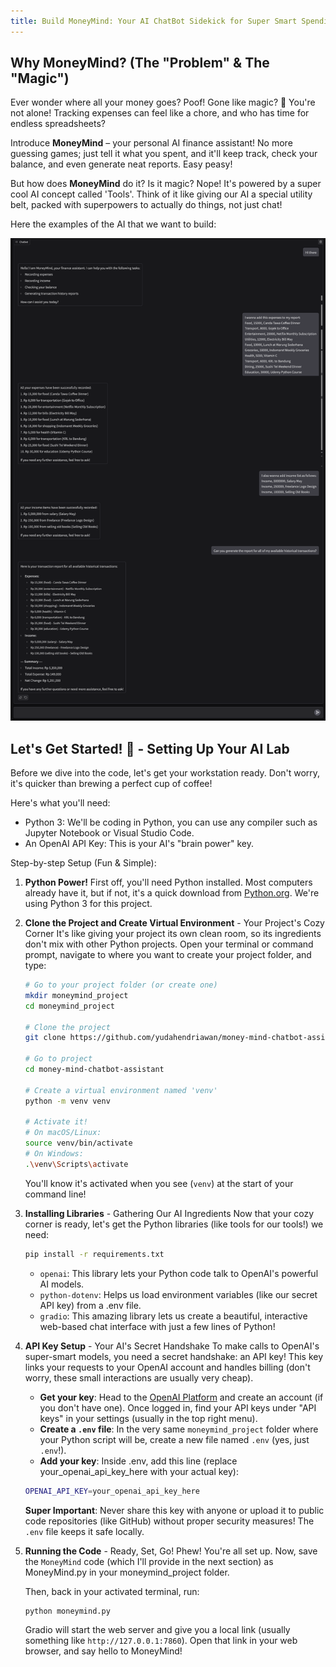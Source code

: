 ```yaml
---
title: Build MoneyMind: Your AI ChatBot Sidekick for Super Smart Spending! 💰 Tools: LLM Tools, OpenAPI, and Gradio
---
```


## Why MoneyMind? (The "Problem" & The "Magic")

Ever wonder where all your money goes? Poof! Gone like magic? 💸 You're not alone! Tracking expenses can feel like a chore, and who has time for endless spreadsheets?

Introduce **MoneyMind** – your personal AI finance assistant! No more guessing games; just tell it what you spent, and it'll keep track, check your balance, and even generate neat reports. Easy peasy!

But how does **MoneyMind** do it? Is it magic? Nope! It's powered by a super cool AI concept called 'Tools'. Think of it like giving our AI a special utility belt, packed with superpowers to actually do things, not just chat!

Here the examples of the AI that we want to build:

![alt text](<CleanShot 2025-06-03 at 07.30.14@2x.png>)

## Let's Get Started! 🧪 - Setting Up Your AI Lab

Before we dive into the code, let's get your workstation ready. Don't worry, it's quicker than brewing a perfect cup of coffee!

Here's what you'll need:
- Python 3: We'll be coding in Python, you can use any compiler such as Jupyter Notebook or Visual Studio Code.
- An OpenAI API Key: This is your AI's "brain power" key.

Step-by-step Setup (Fun & Simple):
1. **Python Power!**
    First off, you'll need Python installed. Most computers already have it, but if not, it's a quick download from [Python.org](python.org). We're using Python 3 for this project.

2. **Clone the Project and Create Virtual Environment** - Your Project's Cozy Corner
    It's like giving your project its own clean room, so its ingredients don't mix with other Python projects. Open your terminal or command prompt, navigate to where you want to create your project folder, and type:

    ```bash
    # Go to your project folder (or create one)
    mkdir moneymind_project
    cd moneymind_project

    # Clone the project 
    git clone https://github.com/yudahendriawan/money-mind-chatbot-assistant.git

    # Go to project 
    cd money-mind-chatbot-assistant

    # Create a virtual environment named 'venv'
    python -m venv venv

    # Activate it!
    # On macOS/Linux:
    source venv/bin/activate
    # On Windows:
    .\venv\Scripts\activate
    ```

    You'll know it's activated when you see (`venv`) at the start of your command line!

3. **Installing Libraries** - Gathering Our AI Ingredients
    Now that your cozy corner is ready, let's get the Python libraries (like tools for our tools!) we need:

    ```bash
    pip install -r requirements.txt
    ```

    - `openai`: This library lets your Python code talk to OpenAI's powerful AI models.
    - `python-dotenv`: Helps us load environment variables (like our secret API key) from a .env file.
    - `gradio`: This amazing library lets us create a beautiful, interactive web-based chat interface with just a few lines of Python!

4. **API Key Setup** - Your AI's Secret Handshake
    To make calls to OpenAI's super-smart models, you need a secret handshake: an API key! This key links your requests to your OpenAI account and handles billing (don't worry, these small interactions are usually very cheap).
    - **Get your key**: Head to the [OpenAI Platform](https://openai.com/api/) and create an account (if you don't have one). Once logged in, find your API keys under "API keys" in your settings (usually in the top right menu).
    - **Create a `.env` file**: In the very same `moneymind_project` folder where your Python script will be, create a new file named `.env` (yes, just `.env`!).
    - **Add your key**: Inside .env, add this line (replace your_openai_api_key_here with your actual key):

    ```bash
    OPENAI_API_KEY=your_openai_api_key_here
    ```

    **Super Important**: Never share this key with anyone or upload it to public code repositories (like GitHub) without proper security measures! The `.env` file keeps it safe locally.

5. **Running the Code** - Ready, Set, Go!
    Phew! You're all set up. Now, save the `MoneyMind` code (which I'll provide in the next section) as MoneyMind.py in your moneymind_project folder.

    Then, back in your activated terminal, run:

    ```bash
    python moneymind.py
    ```

    Gradio will start the web server and give you a local link (usually something like `http://127.0.0.1:7860`). Open that link in your web browser, and say hello to MoneyMind!
